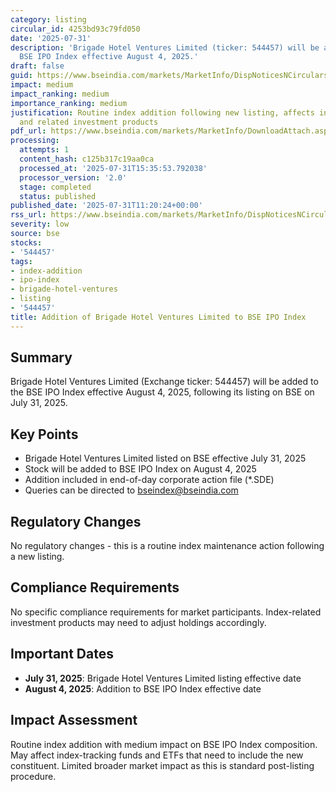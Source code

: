 ```yaml
---
category: listing
circular_id: 4253bd93c79fd050
date: '2025-07-31'
description: 'Brigade Hotel Ventures Limited (ticker: 544457) will be added to the
  BSE IPO Index effective August 4, 2025.'
draft: false
guid: https://www.bseindia.com/markets/MarketInfo/DispNoticesNCirculars.aspx?Noticeid={D6D6998F-8AE1-4983-92A8-8CE6C8D27622}&noticeno=20250731-13&dt=07/31/2025&icount=13&totcount=57&flag=0
impact: medium
impact_ranking: medium
importance_ranking: medium
justification: Routine index addition following new listing, affects index composition
  and related investment products
pdf_url: https://www.bseindia.com/markets/MarketInfo/DownloadAttach.aspx?id=20250731-13&attachedId=
processing:
  attempts: 1
  content_hash: c125b317c19aa0ca
  processed_at: '2025-07-31T15:35:53.792038'
  processor_version: '2.0'
  stage: completed
  status: published
published_date: '2025-07-31T11:20:24+00:00'
rss_url: https://www.bseindia.com/markets/MarketInfo/DispNoticesNCirculars.aspx?Noticeid={D6D6998F-8AE1-4983-92A8-8CE6C8D27622}&noticeno=20250731-13&dt=07/31/2025&icount=13&totcount=57&flag=0
severity: low
source: bse
stocks:
- '544457'
tags:
- index-addition
- ipo-index
- brigade-hotel-ventures
- listing
- '544457'
title: Addition of Brigade Hotel Ventures Limited to BSE IPO Index
---
```


## Summary

Brigade Hotel Ventures Limited (Exchange ticker: 544457) will be added to the BSE IPO Index effective August 4, 2025, following its listing on BSE on July 31, 2025.

## Key Points

- Brigade Hotel Ventures Limited listed on BSE effective July 31, 2025
- Stock will be added to BSE IPO Index on August 4, 2025
- Addition included in end-of-day corporate action file (*.SDE)
- Queries can be directed to bseindex@bseindia.com

## Regulatory Changes

No regulatory changes - this is a routine index maintenance action following a new listing.

## Compliance Requirements

No specific compliance requirements for market participants. Index-related investment products may need to adjust holdings accordingly.

## Important Dates

- **July 31, 2025**: Brigade Hotel Ventures Limited listing effective date
- **August 4, 2025**: Addition to BSE IPO Index effective date

## Impact Assessment

Routine index addition with medium impact on BSE IPO Index composition. May affect index-tracking funds and ETFs that need to include the new constituent. Limited broader market impact as this is standard post-listing procedure.